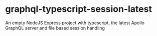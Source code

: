 # graphql-typescript-session-latest

An empty NodeJS Express project with typescript, the latest Apollo GraphQL server and file based session handling
